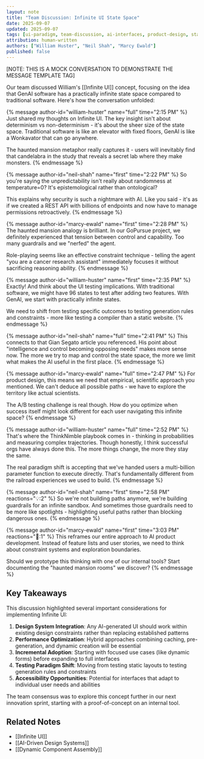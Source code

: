 ```yaml
---
layout: note
title: "Team Discussion: Infinite UI State Space"
date: 2025-09-07
updated: 2025-09-07
tags: [ui-paradigm, team-discussion, ai-interfaces, product-design, state-space]
attribution: human-written
authors: ["William Huster", "Neil Shah", "Marcy Ewald"]
published: false
---
```


[NOTE: THIS IS A MOCK CONVERSATION TO DEMONSTRATE THE MESSAGE TEMPLATE TAG]

Our team discussed William's [[Infinite UI]] concept, focusing on the idea that GenAI software has a practically infinite state space compared to traditional software. Here's how the conversation unfolded:

<div class="conversation">
{% message author-id="william-huster" name="full" time="2:15 PM" %}
Just shared my thoughts on Infinite UI. The key insight isn't about determinism vs non-determinism - it's about the sheer size of the state space. Traditional software is like an elevator with fixed floors, GenAI is like a Wonkavator that can go anywhere.

The haunted mansion metaphor really captures it - users will inevitably find that candelabra in the study that reveals a secret lab where they make monsters.
{% endmessage %}

{% message author-id="neil-shah" name="first" time="2:22 PM" %}
So you're saying the unpredictability isn't really about randomness at temperature=0? It's epistemological rather than ontological?

This explains why security is such a nightmare with AI. Like you said - it's as if we created a REST API with billions of endpoints and now have to manage permissions retroactively.
{% endmessage %}

{% message author-id="marcy-ewald" name="first" time="2:28 PM" %}
The haunted mansion analogy is brilliant. In our GoPursue project, we definitely experienced that tension between control and capability. Too many guardrails and we "nerfed" the agent.

Role-playing seems like an effective constraint technique - telling the agent "you are a cancer research assistant" immediately focuses it without sacrificing reasoning ability.
{% endmessage %}

{% message author-id="william-huster" name="first" time="2:35 PM" %}
Exactly! And think about the UI testing implications. With traditional software, we might have 96 states to test after adding two features. With GenAI, we start with practically infinite states.

We need to shift from testing specific outcomes to testing generation rules and constraints - more like testing a compiler than a static website.
{% endmessage %}

{% message author-id="neil-shah" name="full" time="2:41 PM" %}
This connects to that Gian Segato article you referenced. His point about "intelligence and control becoming opposing needs" makes more sense now. The more we try to map and control the state space, the more we limit what makes the AI useful in the first place.
{% endmessage %}

{% message author-id="marcy-ewald" name="full" time="2:47 PM" %}
For product design, this means we need that empirical, scientific approach you mentioned. We can't deduce all possible paths - we have to explore the territory like actual scientists.

The A/B testing challenge is real though. How do you optimize when success itself might look different for each user navigating this infinite space?
{% endmessage %}

{% message author-id="william-huster" name="full" time="2:52 PM" %}
That's where the ThinkNimble playbook comes in - thinking in probabilities and measuring complex trajectories. Though honestly, I think successful orgs have always done this. The more things change, the more they stay the same.

The real paradigm shift is accepting that we've handed users a multi-billion parameter function to execute directly. That's fundamentally different from the railroad experiences we used to build.
{% endmessage %}

{% message author-id="neil-shah" name="first" time="2:58 PM" reactions="💡:2" %}
So we're not building paths anymore, we're building guardrails for an infinite sandbox. And sometimes those guardrails need to be more like spotlights - highlighting useful paths rather than blocking dangerous ones.
{% endmessage %}

{% message author-id="marcy-ewald" name="first" time="3:03 PM" reactions="🎯:1" %}
This reframes our entire approach to AI product development. Instead of feature lists and user stories, we need to think about constraint systems and exploration boundaries.

Should we prototype this thinking with one of our internal tools? Start documenting the "haunted mansion rooms" we discover?
{% endmessage %}

</div>

## Key Takeaways

This discussion highlighted several important considerations for implementing Infinite UI:

1. **Design System Integration**: Any AI-generated UI should work within existing design constraints rather than replacing established patterns
2. **Performance Optimization**: Hybrid approaches combining caching, pre-generation, and dynamic creation will be essential
3. **Incremental Adoption**: Starting with focused use cases (like dynamic forms) before expanding to full interfaces
4. **Testing Paradigm Shift**: Moving from testing static layouts to testing generation rules and constraints
5. **Accessibility Opportunities**: Potential for interfaces that adapt to individual user needs and abilities

The team consensus was to explore this concept further in our next innovation sprint, starting with a proof-of-concept on an internal tool.

## Related Notes

- [[Infinite UI]]
- [[AI-Driven Design Systems]]
- [[Dynamic Component Assembly]]
